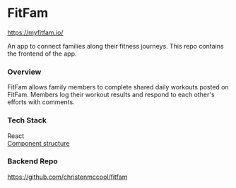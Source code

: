 # FitFam
https://myfitfam.io/

An app to connect families along their fitness journeys. This repo contains the frontend of the app.

### Overview
FitFam allows family members to complete shared daily workouts posted on FitFam. Members log their workout results and respond to each other's efforts with comments. 

### Tech Stack
React  
[Component structure](https://docs.google.com/presentation/d/1m08gpmcFyXLrIEbB2YN-A2URZnDTxKkUglf-dcRSkIE/edit?usp=sharing)

### Backend Repo
https://github.com/christenmccool/fitfam

